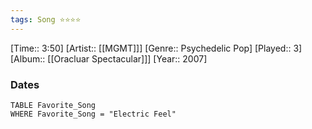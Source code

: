 ```yaml
---
tags: Song ⭐⭐⭐⭐ 
---
```

[Time:: 3:50]
[Artist:: [[MGMT]]]
[Genre:: Psychedelic Pop]
[Played:: 3]
[Album:: [[Oracluar Spectacular]]]
[Year:: 2007]
### Dates
````dataview
TABLE Favorite_Song
WHERE Favorite_Song = "Electric Feel"
````